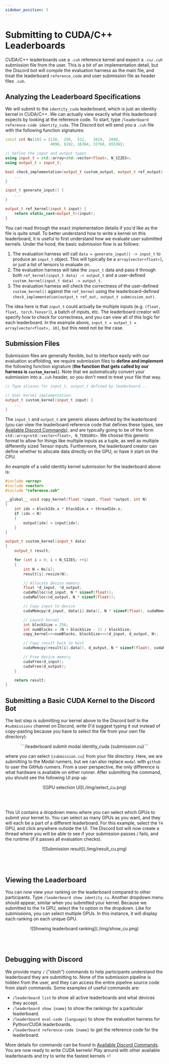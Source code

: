 ```yaml
---
sidebar_position: 3
---
```


# Submitting to CUDA/C++ Leaderboards
CUDA/C++ leaderboards use a `.cuh` reference kernel and expect a `.cu/.cuh`
submission file from the user. This is a bit of an implementation detail, 
but the Discord bot will compile the evaluation harness as the main file, and treat the
leaderboard `reference_code` and user submission file as header files `.cuh`.


## Analyzing the Leaderboard Specifications
We will submit to the `identity_cuda` leaderboard, which is just an identity kernel in CUDA/C++. We can
actually view exactly what this leaderboard expects by looking at the reference code. To start, type
`/leaderboard reference-code identity_cuda`. The Discord bot will send you a `.cuh` file with the
following function signatures:

```cpp title="identity_cuda_reference_code.cuh"
const int Ns[10] = {128,  256,  512,   1024,  2048,
                    4096, 8192, 16384, 32768, 65536};

// Define the input and output types
using input_t = std::array<std::vector<float>, N_SIZES>;
using output_t = input_t;

bool check_implementation(output_t custom_output, output_t ref_output) {
    ...
}

input_t generate_input() {
    ...
}

output_t ref_kernel(input_t input) {
    return static_cast<output_t>(input);
}
```
You can read through the exact implementation details if you'd like as the file is quite small. To
better understand how to write a kernel on this leaderboard, it is useful to first understand how we evaluate user submitted kernels. 
Under the hood, the basic submission flow is as follows:
1. The evaluation harness will call `data = generate_input() -> input_t` to produce an `input_t`
   object. This will typically be a `array[vector<float>]`, or just a list of tensors to evaluate on.
2. The evaluation harness will take the `input_t` data and pass it through both
   `ref_kernel(input_t data) -> output_t` and a user-defined `custom_kernel(input_t data) -> output_t`.
3. The evaluation harness will check the correctness of the user-defined `custom_kernel()` against the
   `ref_kernel` using the leaderboard-defined `check_implementation(output_t ref_out, output_t submission_out)`.

The idea here is that `input_t` could actually be multiple inputs (e.g. `(float, float,
torch.Tensor)`), a batch of inputs, etc. The leaderboard creator will specify how to check for
correctness, and you can view all of this logic for each leaderboard. In the example above,
`input_t = output_t = array[vector<float>, 10]`, but this need not be the case.

## Submission Files
Submission files are generally flexible, but to interface easily with our evaluation scaffolding, we
require submission files to **define and implement** the following function signature (**the
function that gets called by our harness is `custom_kernel`**). Note that we automatically convert
your submission into a `.cuh` header, so you don't need to treat your file that way.

```cpp title="submission.cu"
// Type aliases for input_t, output_t defined by leaderboard...

// User kernel implementation.
output_t custom_kernel(input_t input) {
    ...
}
```

The `input_t` and `output_t` are generic aliases defined by the leaderboard (you can view the
leaderboard reference code that defines these types, see [Available Discord
Commands](../available-discord-commands)), and are typically going to be
of the form `std::array<std::vector<float>, N_TENSORS>`. We choose this generic format to allow for things like multiple
inputs as a tuple, as well as multiple differently sized Tensor inputs. Furthermore, the leaderboard creator
can define whether to allocate data directly on the GPU, or have it start on the CPU. 

An example of a valid identity kernel submission for the leaderboard above is:

```cpp title="identity_submission.cu"
#include <array>
#include <vector>
#include "reference.cuh"

__global__ void copy_kernel(float *input, float *output, int N)
{
    int idx = blockIdx.x * blockDim.x + threadIdx.x;
    if (idx < N)
    {
        output[idx] = input[idx];
    }
}

output_t custom_kernel(input_t data)
{
    output_t result;

    for (int i = 0; i < N_SIZES; ++i)
    {
        int N = Ns[i];
        result[i].resize(N);

        // Allocate device memory
        float *d_input, *d_output;
        cudaMalloc(&d_input, N * sizeof(float));
        cudaMalloc(&d_output, N * sizeof(float));

        // Copy input to device
        cudaMemcpy(d_input, data[i].data(), N * sizeof(float), cudaMemcpyHostToDevice);

        // Launch kernel
        int blockSize = 256;
        int numBlocks = (N + blockSize - 1) / blockSize;
        copy_kernel<<<numBlocks, blockSize>>>(d_input, d_output, N);

        // Copy result back to host
        cudaMemcpy(result[i].data(), d_output, N * sizeof(float), cudaMemcpyDeviceToHost);

        // Free device memory
        cudaFree(d_input);
        cudaFree(d_output);
    }

    return result;
}
```

## Submitting a Basic CUDA Kernel to the Discord Bot
The last step is submitting our kernel above to the Discord bot! In the `#submissions` channel on
Discord, write (I'd suggest typing it out instead of copy-pasting because you have to select the
file from your own file directory):

<center>
```/leaderboard submit modal identity_cuda {submission.cu}``` 
</center>

where you can select `{submission.cu}` from your file directory. Here, we are submitting to the
Modal runners, but we can also replace `modal` with `github` to user the GitHub runners. From a user
perspective, the only difference is what hardware is available on either runner. After submitting
the command, you should see the following UI pop up:

<center>![GPU selection UI](./img/select_cu.png)</center>

<br></br>

This UI contains a dropdown menu where you can select which GPUs to submit your kernel to. You can
select as many GPUs as you want, and they will each be a part of a different leaderboard. For this
example, select the `T4` GPU, and click anywhere outside the UI. The Discord bot will now create a
thread where you will be able to see if your submission passes / fails, and the runtime (if it
passes all evaluation checks).

<center>![Submission result](./img/result_cu.png)</center>

<br></br>

## Viewing the Leaderboard
You can now view your ranking on the leaderboard compared to other participants. Type `/leaderboard
show identity_cu`. Another dropdown menu should appear, similar when you submitted your kernel. 
Because we submitted to the `T4` GPU, select the `T4` option in the dropdown. Like for submissions,
you can select multiple GPUs. In this instance, it will display each ranking on each unique GPU.

<center>![Showing leaderboard ranking](./img/show_cu.png)</center>

<br></br>

## Debugging with Discord
We provide many `/` (*"slash"*) commands to help participants understand the leaderboard they are
submitting to. None of the submission pipeline is hidden from the user, and they can access the
entire pipeline source code from slash commands. Some examples of useful commands are:
* `/leaderboard list` to show all active leaderboards and what devices they accept.
* `/leaderboard show {name}` to show the rankings for a particular leaderboard.
* `/leaderboard eval-code {language}` to show the evaluation harness for Python/CUDA leaderboards.
* `/leaderboard reference-code {name}` to get the reference code for the leaderboard.

More details for commands can be found in [Available Discord Commands](../available-discord-commands). 
You are now ready to write CUDA kernels! Play around with other available leaderboards and try to write the fastest kernels ⚡!
